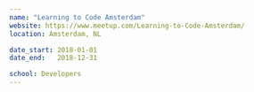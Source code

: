 ```yaml
---
name: "Learning to Code Amsterdam"
website: https://www.meetup.com/Learning-to-Code-Amsterdam/
location: Amsterdam, NL

date_start: 2018-01-01
date_end:   2018-12-31

school: Developers
---
```

